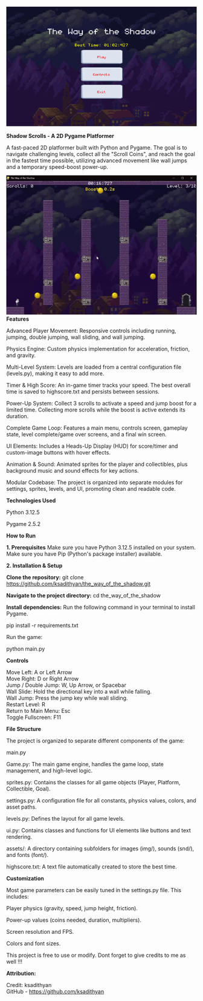 
![](https://github.com/ksadithyan/the_way_of_the_shadow/blob/main/Picture2.png)

**Shadow Scrolls - A 2D Pygame Platformer**

A fast-paced 2D platformer built with Python and Pygame. The goal is to navigate challenging levels, collect all the "Scroll Coins", and reach the goal in the fastest time possible, utilizing advanced movement like wall jumps and a temporary speed-boost power-up.

![](https://github.com/ksadithyan/the_way_of_the_shadow/blob/main/new.gif)
**Features**

Advanced Player Movement: Responsive controls including running, jumping, double jumping, wall sliding, and wall jumping.

Physics Engine: Custom physics implementation for acceleration, friction, and gravity.

Multi-Level System: Levels are loaded from a central configuration file (levels.py), making it easy to add more.

Timer & High Score: An in-game timer tracks your speed. The best overall time is saved to highscore.txt and persists between sessions.

Power-Up System: Collect 3 scrolls to activate a speed and jump boost for a limited time. Collecting more scrolls while the boost is active extends its duration.

Complete Game Loop: Features a main menu, controls screen, gameplay state, level complete/game over screens, and a final win screen.

UI Elements: Includes a Heads-Up Display (HUD) for score/timer and custom-image buttons with hover effects.

Animation & Sound: Animated sprites for the player and collectibles, plus background music and sound effects for key actions.

Modular Codebase: The project is organized into separate modules for settings, sprites, levels, and UI, promoting clean and readable code.


**Technologies Used**

Python 3.12.5

Pygame 2.5.2


**How to Run**

**1. Prerequisites**
Make sure you have Python 3.12.5 installed on your system.
Make sure you have Pip (Python's package installer) available.


**2. Installation & Setup**

**Clone the repository:**
git clone https://github.com/ksadithyan/the_way_of_the_shadow.git


**Navigate to the project directory:**
cd the_way_of_the_shadow


**Install dependencies:**
Run the following command in your terminal to install Pygame.

pip install -r requirements.txt

Run the game:

python main.py


**Controls**

Move Left: A or Left Arrow\
Move Right: D or Right Arrow\
Jump / Double Jump: W, Up Arrow, or Spacebar\
Wall Slide: Hold the directional key into a wall while falling.\
Wall Jump: Press the jump key while wall sliding.\
Restart Level: R\
Return to Main Menu: Esc\
Toggle Fullscreen: F11


**File Structure**

The project is organized to separate different components of the game:

main.py

Game.py: The main game engine, handles the game loop, state management, and high-level logic.

sprites.py: Contains the classes for all game objects (Player, Platform, Collectible, Goal).

settings.py: A configuration file for all constants, physics values, colors, and asset paths.

levels.py: Defines the layout for all game levels.

ui.py: Contains classes and functions for UI elements like buttons and text rendering.

assets/: A directory containing subfolders for images (img/), sounds (snd/), and fonts (font/).

highscore.txt: A text file automatically created to store the best time.


**Customization**

Most game parameters can be easily tuned in the settings.py file. This includes:

Player physics (gravity, speed, jump height, friction).

Power-up values (coins needed, duration, multipliers).

Screen resolution and FPS.

Colors and font sizes.


This project is free to use or modify. Dont forget to give credits to me as well !!!

**Attribution:**

Credit: ksadithyan\
GitHub - https://github.com/ksadithyan


